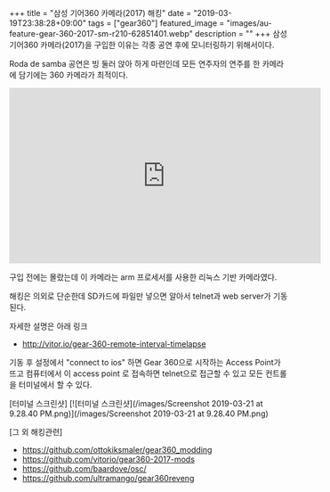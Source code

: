 +++
title = "삼성 기어360 카메라(2017) 해킹"
date = "2019-03-19T23:38:28+09:00"
tags = ["gear360"]
featured_image = "images/au-feature-gear-360-2017-sm-r210-62851401.webp"
description = ""
+++
삼성 기어360 카메라(2017)을 구입한 이유는 각종 공연 후에 모니터링하기 위해서이다.

Roda de samba 공연은 빙 둘러 앉아 하게 마련인데 모든 연주자의 연주를 한 카메라에 담기에는 360 카메라가 최적이다.

<iframe width="560" height="315" src="https://www.youtube.com/embed/_MPBkJ9ZZ8Y" frameborder="0" allow="accelerometer; autoplay; encrypted-media; gyroscope; picture-in-picture" allowfullscreen></iframe>

구입 전에는 몰랐는데 이 카메라는 arm 프로세서를 사용한 리눅스 기반 카메라였다.

해킹은 의외로 단순한데 SD카드에 파일만 넣으면 알아서 telnet과 web server가 기동된다.

자세한 설명은 아래 링크

* http://vitor.io/gear-360-remote-interval-timelapse

기동 후 설정에서 "connect to ios" 하면 Gear 360으로 시작하는 Access Point가 뜨고
컴퓨터에서 이 access point 로 접속하면 telnet으로 접근할 수 있고 모든 컨트롤을 터미널에서 할 수 있다. 

[터미널 스크린샷]
[![터미널 스크린샷](/images/Screenshot 2019-03-21 at 9.28.40 PM.png)](/images/Screenshot 2019-03-21 at 9.28.40 PM.png)

[그 외 해킹관련]

* https://github.com/ottokiksmaler/gear360_modding
* https://github.com/vitorio/gear360-2017-mods
* https://github.com/baardove/osc/
* https://github.com/ultramango/gear360reveng
